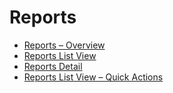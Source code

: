 # Reports

* [Reports – Overview](reports-overview.md)
* [Reports List View](reports-list-view.md)
* [Reports Detail](reports-detail.md)
* [Reports List View – Quick Actions](reports-list-view-quick-actions.md)
